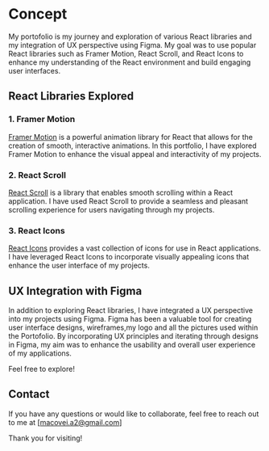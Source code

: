 # Concept

My portofolio is my journey and exploration of various React libraries and my integration of UX perspective using Figma. My goal was to use popular React libraries such as Framer Motion, React Scroll, and React Icons to enhance my understanding of the React environment and build engaging user interfaces.

## React Libraries Explored

### 1. Framer Motion
[Framer Motion](https://www.framer.com/api/motion/) is a powerful animation library for React that allows for the creation of smooth, interactive animations. In this portfolio, I have explored Framer Motion to enhance the visual appeal and interactivity of my projects.

### 2. React Scroll
[React Scroll](https://www.npmjs.com/package/react-scroll) is a library that enables smooth scrolling within a React application. I have used React Scroll to provide a seamless and pleasant scrolling experience for users navigating through my projects.

### 3. React Icons
[React Icons](https://react-icons.github.io/react-icons/) provides a vast collection of icons for use in React applications. I have leveraged React Icons to incorporate visually appealing icons that enhance the user interface of my projects.

## UX Integration with Figma

In addition to exploring React libraries, I have integrated a UX perspective into my projects using Figma. Figma has been a valuable tool for creating user interface designs, wireframes,my logo and all the pictures used within the Portofolio. By incorporating UX principles and iterating through designs in Figma, my aim was to enhance the usability and overall user experience of my applications.



Feel free to explore! 

## Contact

If you have any questions or would like to collaborate, feel free to reach out to me at [macovei.a2@gmail.com] 

Thank you for visiting!

